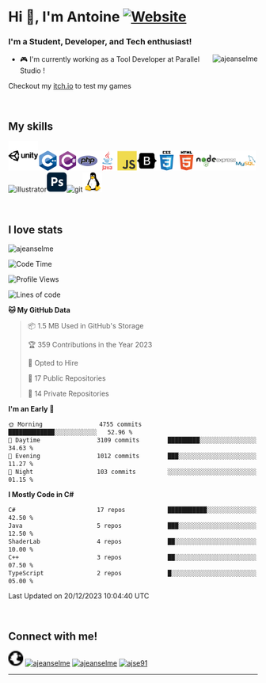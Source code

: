 # Hi 👋, I'm Antoine [![Website](https://img.shields.io/website?label=jeanselme.fr&style=for-the-badge&url=https%3A%2F%2Fjeanselme.fr)](https://jeanselme.fr)

### I'm a Student, Developer, and Tech enthusiast! 
<img align="right" src="https://github-readme-stats.vercel.app/api?username=ajeanselme&show_icons=true" alt="ajeanselme" />

 
- 🎮 I'm currently working as a Tool Developer at Parallel Studio !

Checkout my [itch.io](https://ajeanselme.itch.io/) to test my games

<br />

## My skills 
<img src="https://raw.githubusercontent.com/github/explore/80688e429a7d4ef2fca1e82350fe8e3517d3494d/topics/unity/unity.png" alt="unity" width="60px" height="auto"/><img src="https://raw.githubusercontent.com/devicons/devicon/master/icons/cplusplus/cplusplus-original.svg" alt="cplusplus" width="40" height="40"/><img src="https://raw.githubusercontent.com/devicons/devicon/master/icons/csharp/csharp-original.svg" alt="csharp" width="40" height="40"/><img src="https://raw.githubusercontent.com/devicons/devicon/master/icons/php/php-original.svg" alt="php" width="40" height="40"/><img src="https://raw.githubusercontent.com/devicons/devicon/master/icons/java/java-original-wordmark.svg" alt="java" width="40" height="40"/><img src="https://raw.githubusercontent.com/devicons/devicon/master/icons/javascript/javascript-original.svg" alt="javascript" width="40" height="40"/><img src="https://raw.githubusercontent.com/devicons/devicon/master/icons/bootstrap/bootstrap-plain.svg" alt="bootstrap" width="40" height="40"/><img src="https://raw.githubusercontent.com/devicons/devicon/master/icons/css3/css3-original-wordmark.svg" alt="css3" width="40" height="40"/><img src="https://raw.githubusercontent.com/devicons/devicon/master/icons/html5/html5-original-wordmark.svg" alt="html5" width="40" height="40"/><img src="https://raw.githubusercontent.com/devicons/devicon/master/icons/nodejs/nodejs-original-wordmark.svg" alt="nodejs" width="40" height="40"/><img src="https://raw.githubusercontent.com/devicons/devicon/master/icons/express/express-original-wordmark.svg" alt="express" width="40" height="40"/><img src="https://raw.githubusercontent.com/devicons/devicon/master/icons/mysql/mysql-original-wordmark.svg" alt="mysql" width="40" height="40"/><img src="https://www.vectorlogo.zone/logos/adobe_illustrator/adobe_illustrator-icon.svg" alt="illustrator" width="40" height="40"/><img src="https://raw.githubusercontent.com/devicons/devicon/master/icons/photoshop/photoshop-plain.svg" alt="photoshop" width="40" height="40"/><img src="https://www.vectorlogo.zone/logos/git-scm/git-scm-icon.svg" alt="git" width="40" height="40"/><img src="https://raw.githubusercontent.com/devicons/devicon/master/icons/linux/linux-original.svg" alt="linux" width="40" height="40"/>

<br />

## I love stats

<img src="https://komarev.com/ghpvc/?username=ajeanselme" alt="ajeanselme" />

<!--START_SECTION:waka-->
![Code Time](http://img.shields.io/badge/Code%20Time-2%2C063%20hrs%2017%20mins-blue)

![Profile Views](http://img.shields.io/badge/Profile%20Views-0-blue)

![Lines of code](https://img.shields.io/badge/From%20Hello%20World%20I%27ve%20Written-381.1%20million%20lines%20of%20code-blue)

**🐱 My GitHub Data** 

> 📦 1.5 MB Used in GitHub's Storage 
 > 
> 🏆 359 Contributions in the Year 2023
 > 
> 💼 Opted to Hire
 > 
> 📜 17 Public Repositories 
 > 
> 🔑 14 Private Repositories 
 > 
**I'm an Early 🐤** 

```text
🌞 Morning                4755 commits        █████████████░░░░░░░░░░░░   52.96 % 
🌆 Daytime                3109 commits        █████████░░░░░░░░░░░░░░░░   34.63 % 
🌃 Evening                1012 commits        ███░░░░░░░░░░░░░░░░░░░░░░   11.27 % 
🌙 Night                  103 commits         ░░░░░░░░░░░░░░░░░░░░░░░░░   01.15 % 
```


**I Mostly Code in C#** 

```text
C#                       17 repos            ███████████░░░░░░░░░░░░░░   42.50 % 
Java                     5 repos             ███░░░░░░░░░░░░░░░░░░░░░░   12.50 % 
ShaderLab                4 repos             ██░░░░░░░░░░░░░░░░░░░░░░░   10.00 % 
C++                      3 repos             ██░░░░░░░░░░░░░░░░░░░░░░░   07.50 % 
TypeScript               2 repos             █░░░░░░░░░░░░░░░░░░░░░░░░   05.00 % 
```




 Last Updated on 20/12/2023 10:04:40 UTC
<!--END_SECTION:waka-->

<br />

## Connect with me!

[<img src="https://raw.githubusercontent.com/iconic/open-iconic/master/svg/globe.svg" alt="ajeanselme" height="30" width="30" />][Website]
[<img src="https://cdn.jsdelivr.net/npm/simple-icons@3.0.1/icons/linkedin.svg" alt="ajeanselme" height="30" width="30" />][Linkedin]
[<img src="https://cdn.jsdelivr.net/npm/simple-icons@3.0.1/icons/facebook.svg" alt="ajeanselme" height="30" width="30" />][Facebook]
[<img src="https://cdn.jsdelivr.net/npm/simple-icons@3.0.1/icons/instagram.svg" alt="ajse91" height="30" width="30" />][Instagram]

---

[Website]: https://jeanselme.fr
[Linkedin]: https://linkedin.com/in/ajeanselme
[Instagram]: https://instagram.com/antoinejse
[Facebook]: https://www.facebook.com/antoinejse/
